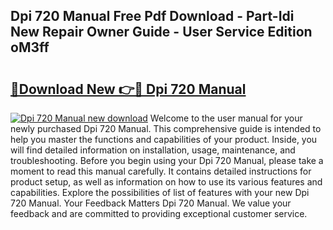 ## Dpi 720 Manual Free Pdf Download - Part-Idi New Repair Owner Guide - User Service Edition oM3ff

# <h2><a href="http://bc79504.oget.top/?id=Dpi+720+Manual">🔗Download New 👉🔴 Dpi 720 Manual</a></h2>

[![Dpi 720 Manual new download](https://i.imgur.com/5g1atiW.png)](http://bc79504.oget.top/?id=Dpi+720+Manual)
Welcome to the user manual for your newly purchased Dpi 720 Manual. This comprehensive guide is intended to help you master the functions and capabilities of your product. Inside, you will find detailed information on installation, usage, maintenance, and troubleshooting. Before you begin using your Dpi 720 Manual, please take a moment to read this manual carefully. It contains detailed instructions for product setup, as well as information on how to use its various features and capabilities. Explore the possibilities of list of features with your new Dpi 720 Manual. Your Feedback Matters Dpi 720 Manual. We value your feedback and are committed to providing exceptional customer service.
